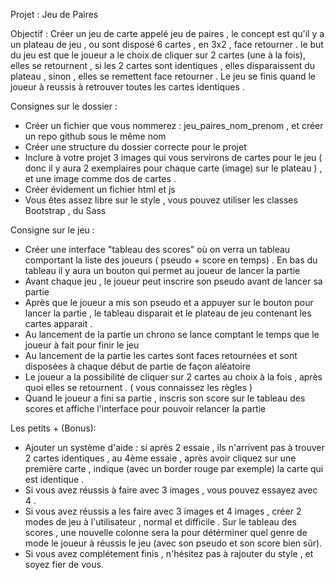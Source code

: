 <!-- 20 commit a faire !!!! -->

Projet : Jeu de Paires  

Objectif : Créer un jeu de carte appelé jeu de paires , le concept est qu'il y a un plateau de jeu , ou sont disposé 6 cartes , en 3x2 , face retourner . le but du jeu est que le joueur a le choix de cliquer sur 2 cartes (une à la fois), elles se retournent , si les 2 cartes sont identiques , elles disparaissent du plateau , sinon , elles se remettent face retourner . Le jeu se finis quand le joueur à reussis à retrouver toutes les cartes identiques .

Consignes sur le dossier :
- Créer un fichier que vous nommerez : jeu_paires_nom_prenom , et créer un repo github sous le même nom
- Créer une structure du dossier correcte pour le projet  
- Inclure à votre projet 3 images qui vous servirons de cartes pour le jeu ( donc il y aura 2 exemplaires pour chaque carte (image) sur le plateau ) , et une image comme dos de cartes . 
- Créer évidement un fichier html et js 
- Vous êtes assez libre sur le style , vous pouvez utiliser les classes Bootstrap , du Sass 

Consigne sur le jeu : 
- Créer une interface "tableau des scores" où on verra un tableau comportant la liste des joueurs ( pseudo + score en temps) . En bas du tableau il y aura un bouton qui permet au joueur de lancer la partie
- Avant chaque jeu , le joueur peut inscrire son pseudo avant de lancer sa partie 
- Après que le joueur a mis son pseudo et a appuyer sur le bouton pour lancer la partie , le tableau disparait et le plateau de jeu contenant les cartes apparait .
- Au lancement de la partie un chrono se lance comptant le temps que le joueur à fait pour finir le jeu
- Au lancement de la partie les cartes sont faces retournées et sont disposées à chaque début de partie de façon aléatoire
- Le joueur a la possibilité de cliquer sur 2 cartes au choix à la fois , après quoi elles se retournent . ( vous connaissez les règles )
- Quand le joueur a fini sa partie , inscris son score sur le tableau des scores et affiche l'interface pour pouvoir relancer la partie

Les petits +  (Bonus):
- Ajouter un système d'aide : si après 2 essaie , ils n'arrivent pas à trouver 2 cartes identiques , au 4ème essaie , après avoir cliquez sur une première carte , indique (avec un border rouge par exemple) la carte qui est identique .
- Si vous avez réussis à faire avec 3 images , vous pouvez essayez avec 4 .
- Si vous avez réussis a les faire  avec 3 images et 4 images , créer 2 modes de jeu à l'utilisateur , normal et difficile . Sur le tableau des scores , une nouvelle colonne sera la pour détérminer quel genre de mode le joueur à réussis le jeu (avec son pseudo et son score bien sûr).
- Si vous avez complétement finis , n'hésitez pas à rajouter du style , et soyez fier de vous.



